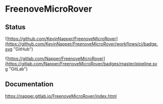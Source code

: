 # FreenoveMicroRover

## Status
![https://github.com/KevinNapper/FreenoveMicroRover](https://github.com/KevinNapper/FreenoveMicroRover/workflows/ci/badge.svg "GitHub")

![https://gitlab.com/Napper/FreenoveMicroRover](https://gitlab.com/Napper/FreenoveMicroRover/badges/master/pipeline.svg "GitLab")

## Documentation
https://napper.gitlab.io/FreenoveMicroRover/index.html
